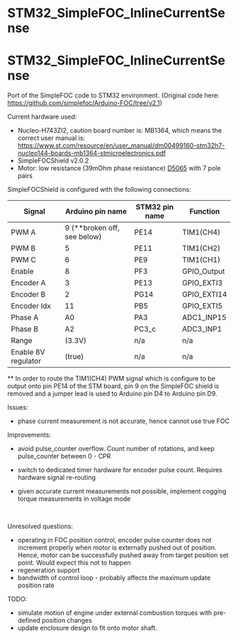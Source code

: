 # STM32_SimpleFOC_InlineCurrentSense

# STM32_SimpleFOC_InlineCurrentSense
Port of the SimpleFOC code to STM32 environment. (Original code here: https://github.com/simplefoc/Arduino-FOC/tree/v2.1)



Current hardware used:

* Nucleo-H743ZI2,  caution board number is: MB1364, which means the correct user manual is: 
  https://www.st.com/resource/en/user_manual/dm00499160-stm32h7-nucleo144-boards-mb1364-stmicroelectronics.pdf
* SimpleFOCShield v2.0.2
* Motor: low resistance (39mOhm phase resistance) [D5065](https://odriverobotics.com/shop/odrive-custom-motor-d5065) with 7 pole pairs



SimpleFOCShield is configured with the following connections: 

| Signal              | Arduino pin name            | STM32 pin name | Function    |
| ------------------- | --------------------------- | -------------- | ----------- |
| PWM A               | 9 (**broken off, see below) | PE14           | TIM1(CH4)   |
| PWM B               | 5                           | PE11           | TIM1(CH2)   |
| PWM C               | 6                           | PE9            | TIM1(CH1)   |
| Enable              | 8                           | PF3            | GPIO_Output |
| Encoder A           | 3                           | PE13           | GPIO_EXTI3  |
| Encoder B           | 2                           | PG14           | GPIO_EXTI14 |
| Encoder Idx         | 11                          | PB5            | GPIO_EXTI5  |
| Phase A             | A0                          | PA3            | ADC1_INP15  |
| Phase B             | A2                          | PC3_c          | ADC3_INP1   |
| Range               | (3.3V)                      | n/a            | n/a         |
| Enable 8V regulator | (true)                      | n/a            | n/a         |

** In order to route the TIM1(CH4) PWM signal which is configure to be output onto pin PE14 of the STM board, pin 9 on the SimpleFOC shield is removed and a jumper lead is used to Arduino pin D4 to Arduino pin D9. 



Issues:

* phase current measurement is not accurate, hence cannot use true FOC



Improvements:

* avoid pulse_counter overflow. Count number of rotations, and keep pulse_counter between 0 - CPR

* switch to dedicated timer hardware for encoder pulse count. Requires hardware signal re-routing

* given accurate current measurements not possible, implement cogging torque measurements in voltage mode

  ​			

Unresolved questions:
* operating in FOC position control, encoder pulse counter does not increment properly when motor is externally pushed out of position. Hence, motor can be successfully pushed away from target position set point. Would expect this not to happen
* regeneration support
* bandwidth of control loop - probably affects the maximum update position rate



TODO:

* simulate motion of engine under external combustion torques with pre-defined position changes
* update enclosure design to fit onto motor shaft.